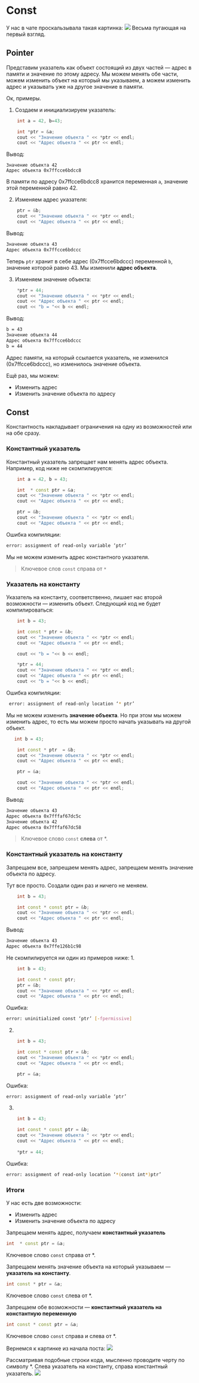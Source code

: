 # Const
У нас в чате проскальзывала такая картинка:
![](https://i.imgur.com/5tTgh7D.jpg)
Веcьма пугающая на первый взгляд.

## Pointer
Представим указатель как объект состоящий из двух частей — адрес в памяти и значение по этому адресу. Мы можем менять обе части, можем изменить объект на который мы указываем, а можем изменить адрес и указывать уже на другое значение в памяти.

Ок, примеры.

1. Создаем и инициализируем указатель:
```cpp
    int a = 42, b=43;

    int *ptr = &a;
    cout << "Значение объекта " << *ptr << endl;
    cout << "Адрес объекта " << ptr << endl;
```
Вывод:
```
Значение объекта 42
Адрес объекта 0x7ffcce6bdcc8
```
В памяти по адресу 0x7ffcce6bdcc8 хранится переменная `a`, значение этой переменной равно 42.

2. Изменяем адрес указателя:
```cpp
    ptr = &b;
    cout << "Значение объекта " << *ptr << endl;
    cout << "Адрес объекта " << ptr << endl;
```
Вывод:
```sh
Значение объекта 43
Адрес объекта 0x7ffcce6bdccc
```
Теперь `ptr` хранит в себе адрес (0x7ffcce6bdccc) переменной `b`, значение которой равно 43.
Мы изменили **адрес объекта**.

3. Изменяем значение объекта:
```cpp
    *ptr = 44;
    cout << "Значение объекта " << *ptr << endl;
    cout << "Адрес объекта " << ptr << endl;
    cout << "b = "<< b << endl;
```
Вывод:
```sh
b = 43
Значение объекта 44
Адрес объекта 0x7ffcce6bdccc
b = 44
```
Адрес памяти, на который ссылается указатель, не изменился (0x7ffcce6bdccc), но изменилось значение объекта.

Ещё раз, мы можем:
* Изменить адрес
* Изменить значение объекта по адресу

## Const 
Константность накладывает ограничения на одну из возможностей или на обе сразу.
### Константный указатель
Константный указатель запрещает нам менять адрес объекта.
Например, код ниже не скомпилируется:
```cpp
    int a = 42, b = 43;

    int  * const ptr = &a;
    cout << "Значение объекта " << *ptr << endl;
    cout << "Адрес объекта " << ptr << endl;

    ptr = &b;
    cout << "Значение объекта " << *ptr << endl;
    cout << "Адрес объекта " << ptr << endl;
```
Ошибка компиляции:
```sh
error: assignment of read-only variable ‘ptr’
```
Мы не можем изменить адрес константного указателя.
> Ключевое слов `const` справа от `*`

### Указатель на константу
Указатель на константу, соответственно, лишает нас второй возможности — изменить объект.
Следующий код не будет компилироваться:
```cpp
    int b = 43;

    int const * ptr = &b;
    cout << "Значение объекта " << *ptr << endl;
    cout << "Адрес объекта " << ptr << endl;

    cout << "b = "<< b << endl;

    *ptr = 44;
    cout << "Значение объекта " << *ptr << endl;
    cout << "Адрес объекта " << ptr << endl;
    cout << "b = "<< b << endl;
```
Ошибка компиляции:
```sh
 error: assignment of read-only location ‘* ptr’
```
Мы не можем изменить **значение объекта**. Но при этом мы можем изменить адрес, то есть мы можем просто начать указывать на другой объект.
```cpp
   int b = 43;

    int const * ptr  = &b;
    cout << "Значение объекта " << *ptr << endl;
    cout << "Адрес объекта " << ptr << endl;

    ptr = &a;

    cout << "Значение объекта " << *ptr << endl;
    cout << "Адрес объекта " << ptr << endl;
```
Вывод:
```sh
Значение объекта 43
Адрес объекта 0x7fffaf67dc5c
Значение объекта 42
Адрес объекта 0x7fffaf67dc58
```

> Ключевое слово `const` **слева** от *.

### Константный указатель на константу 
Запрещаем все, запрещаем менять адрес, запрещаем менять значение объекта по адресу.

Тут все просто. Создали один раз и ничего не меняем.
```cpp
    int b = 43;

    int const * const ptr = &b;
    cout << "Значение объекта " << *ptr << endl;
    cout << "Адрес объекта " << ptr << endl;
```
Вывод:
```sh
Значение объекта 43
Адрес объекта 0x7ffe126b1c98
```
Не скомпилируется ни один из примеров ниже:
1.
```cpp
    int b = 43;

    int const * const ptr;
    ptr = &b;
    cout << "Значение объекта " << *ptr << endl;
    cout << "Адрес объекта " << ptr << endl;
```
Ошибка:
```sh
error: uninitialized const ‘ptr’ [-fpermissive]
```
2.
```cpp
    int b = 43;

    int const * const ptr = &b;
    cout << "Значение объекта " << *ptr << endl;
    cout << "Адрес объекта " << ptr << endl;

    ptr = &a;
```
Ошибка:
```sh
error: assignment of read-only variable ‘ptr’
```
3. 
```cpp
    int b = 43;

    int const * const ptr = &b;
    cout << "Значение объекта " << *ptr << endl;
    cout << "Адрес объекта " << ptr << endl;
    
    *ptr = 44;
```
Ошибка:
```sh
error: assignment of read-only location ‘*(const int*)ptr’
```

### Итоги
У нас есть две возможности:
* Изменить адрес
* Изменить значение объекта по адресу

Запрещаем менять адрес, получаем **константный указатель**
```cpp
int  * const ptr = &a;
```
Ключевое слово `const` справа от *.

Запрещаем менять значение объекта на который указываем — **указатель на константу**.
```cpp
int const * ptr = &a;
```
Ключевое слово `const` слева от *.

Запрещаем обе возможности — **константный указатель на константную переменную**
```cpp
int const * const ptr = &a;
```
Ключевое слово `const` справа и слева от *.

Вернемся к картинке из начала поста:
![](https://i.imgur.com/5tTgh7D.jpg)

Рассматривая подобные строки кода, мысленно проводите черту по символу *.
Слева указатель на константу, справа константный указатель.
![](https://i.imgur.com/9XK5t6j.png)
